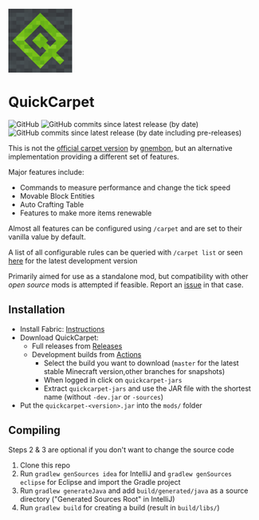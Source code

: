 ![QuickCarpet Icon](src/main/resources/assets/quickcarpet/icon@128.png)

# QuickCarpet
![GitHub](https://img.shields.io/github/license/DeadlyMC/QuickCarpet?style=flat-square)
![GitHub commits since latest release (by date)](https://img.shields.io/github/commits-since/DeadlyMC/QuickCarpet/latest/master?style=flat-square)
![GitHub commits since latest release (by date including pre-releases)](https://img.shields.io/github/commits-since/DeadlyMC/QuickCarpet/latest/master?include_prereleases&style=flat-square)

This is not the [official carpet version](https://github.com/gnembon/fabric-carpet) by [gnembon](https://github.com/gnembon),
but an alternative implementation providing a different set of features.

Major features include:
- Commands to measure performance and change the tick speed
- Movable Block Entities
- Auto Crafting Table
- Features to make more items renewable

Almost all features can be configured using `/carpet` and are set to their vanilla value by default.

A list of all configurable rules can be queried with `/carpet list` or seen
[here][rules] for the latest development version

Primarily aimed for use as a standalone mod, but compatibility with other *open source* mods is attempted if feasible.
Report an [issue][new-issue] in that case.

## Installation
- Install Fabric: [Instructions][fabric-wiki-install] 
- Download QuickCarpet:
    - Full releases from [Releases][releases]
    - Development builds from [Actions][actions-dev-builds]
        - Select the build you want to download
            (`master` for the latest stable Minecraft version,other branches for snapshots)
        - When logged in click on `quickcarpet-jars`
        - Extract `quickcarpet-jars` and use the JAR file with the shortest name (without `-dev.jar` or `-sources`)
- Put the `quickcarpet-<version>.jar` into the `mods/` folder

## Compiling
Steps 2 & 3 are optional if you don't want to change the source code

1. Clone this repo
2. Run `gradlew genSources idea` for IntelliJ and `gradlew genSources eclipse` for Eclipse and import the Gradle project
3. Run `gradlew generateJava` and add `build/generated/java` as a source directory ("Generated Sources Root" in IntelliJ)
4. Run `gradlew build` for creating a build (result in `build/libs/`)

[rules]: rules.md
[new-issue]: ../../issues/new
[releases]: ../../releases
[actions-dev-builds]: ../../actions?query=workflow%3A%22Development+Builds%22
[fabric-wiki-install]: https://fabricmc.net/wiki/install